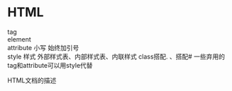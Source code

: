 # HTML
tag   
element   
attribute 小写 始终加引号   
style 样式 外部样式表、内部样式表、内联样式  class搭配. 、搭配#
一些弃用的tag和attribute可以用style代替

<head></head>
<meta> HTML文档的描述
<link>
<title>
<base> 可以设置全局attribute
<style></style> 不同位置使用方法


<body></body> 文章实体
<section></section> 章节
<h1></h1> 标题
<p></p> 段落
<br/> 换行


文本格式化

<div> 组合其他 HTML 元素
<span> 用作文本的容器 ？